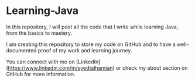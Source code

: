 # Learning-Java

In this repository, I will post all the code that I write while learning Java, from the basics to mastery. 

I am creating this repository to store my code on GitHub and to have a well-documented proof of my work and learning journey.

You can connect with me on [LinkedIn] (https://www.linkedin.com/in/syedtalhamian) or check my about section on GitHub for more information.
